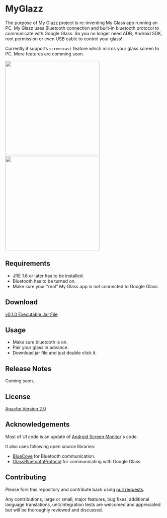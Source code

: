 MyGlazz
=======

The purpose of My Glazz project is re-inventing My Glass app running on PC. My Glazz uses Bluetooth connection and built-in bluetooth protocol to communicate with Google Glass. So you no longer need ADB, Android SDK, root permission or even USB cable to control your glass!

Currently it supports `screencast` feature which mirros your glass screen to PC. More features are comming soon.

<img src="http://drive.google.com/uc?export=view&id=0ByzlHFEwpidNRkVsWmVEZV9DTWM" width="300" />&nbsp;&nbsp;&nbsp;&nbsp;<img src="http://drive.google.com/uc?export=view&id=0ByzlHFEwpidNVjRKTi01am1DNUE" width="300" />

## Requirements
* JRE 1.6 or later has to be installed.
* Bluetooth has to be turned on.
* Make sure your "real" My Glass app is not connected to Google Glass.

## Download
[v0.1.0 Executable Jar File](https://github.com/thorikawa/MyGlazz/releases/download/v0.1.0/myglazz.jar)

## Usage

* Make sure bluetooth is on.
* Pair your glass in advance.
* Download jar file and just double click it.

## Release Notes

Coming soon…

## License

[Apache Version 2.0](http://www.apache.org/licenses/LICENSE-2.0.html)

## Acknowledgements

Most of UI code is an update of [Android Screen Monitor](https://github.com/adakoda/android-screen-monitor)'s code.

It also uses following open source libraries:

* [BlueCove](http://bluecove.org/) for Bluetooth communication.
* [GlassBluetoothProtocol](https://github.com/thorikawa/GlassBluetoothProtocol) for communicating with Google Glass.

## Contributing

Please fork this repository and contribute back using
[pull requests](https://github.com/thorikawa/MyGlazz/pulls).

Any contributions, large or small, major features, bug fixes, additional
language translations, unit/integration tests are welcomed and appreciated
but will be thoroughly reviewed and discussed.

